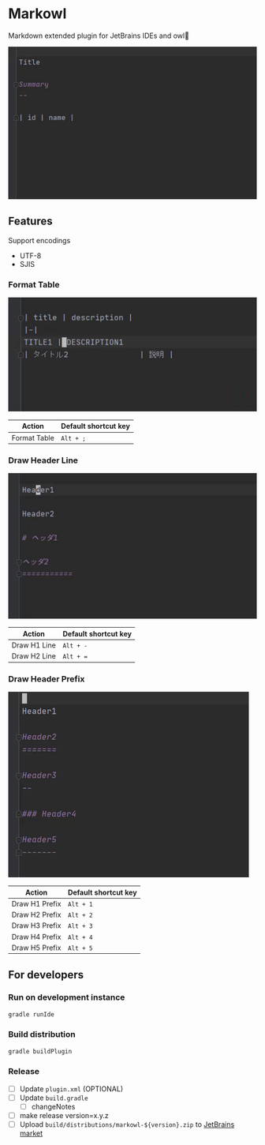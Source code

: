 Markowl
=======

Markdown extended plugin for JetBrains IDEs and owl🦉

![](docs/images/demo.gif)


Features
--------

Support encodings

* UTF-8
* SJIS


### Format Table

![](docs/images/format-table.gif)

| Action         | Default shortcut key |
| -------------- | -------------------- |
| Format Table   | `Alt + ;`            |


### Draw Header Line

![](docs/images/draw-header-line.gif)

| Action       | Default shortcut key |
| ------------ | -------------------- |
| Draw H1 Line | `Alt + -`            |
| Draw H2 Line | `Alt + =`            |


### Draw Header Prefix

![](docs/images/draw-header-prefix.gif)

| Action         | Default shortcut key |
| -------------- | -------------------- |
| Draw H1 Prefix | `Alt + 1`            |
| Draw H2 Prefix | `Alt + 2`            |
| Draw H3 Prefix | `Alt + 3`            |
| Draw H4 Prefix | `Alt + 4`            |
| Draw H5 Prefix | `Alt + 5`            |


For developers
--------------

### Run on development instance

```console
gradle runIde
```

### Build distribution

```console
gradle buildPlugin
```

### Release

- [ ] Update `plugin.xml` (OPTIONAL)
- [ ] Update `build.gradle`
    - [ ] changeNotes
- [ ] make release version=x.y.z
- [ ] Upload `build/distributions/markowl-${version}.zip` to [JetBrains market]

[JetBrains market]: https://plugins.jetbrains.com/plugin/edit?pluginId=14116
